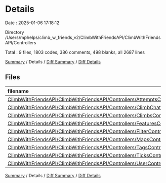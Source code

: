 # Details

Date : 2025-01-06 17:18:12

Directory /Users/mphelps/climb_w_friends_v2/ClimbWithFriendsAPI/ClimbWithFriendsAPI/Controllers

Total : 9 files, 1803 codes, 386 comments, 498 blanks, all 2687 lines

[Summary](results.md) / Details / [Diff Summary](diff.md) / [Diff Details](diff-details.md)

## Files

| filename                                                                                                                                                  | language | code | comment | blank | total |
| :-------------------------------------------------------------------------------------------------------------------------------------------------------- | :------- | ---: | ------: | ----: | ----: |
| [ClimbWithFriendsAPI/ClimbWithFriendsAPI/Controllers/AttemptsController.cs](/ClimbWithFriendsAPI/ClimbWithFriendsAPI/Controllers/AttemptsController.cs)   | C#       |  132 |      10 |    41 |   183 |
| [ClimbWithFriendsAPI/ClimbWithFriendsAPI/Controllers/ClimbChatController.cs](/ClimbWithFriendsAPI/ClimbWithFriendsAPI/Controllers/ClimbChatController.cs) | C#       |   88 |      40 |    22 |   150 |
| [ClimbWithFriendsAPI/ClimbWithFriendsAPI/Controllers/ClimbsController.cs](/ClimbWithFriendsAPI/ClimbWithFriendsAPI/Controllers/ClimbsController.cs)       | C#       |  142 |      88 |    66 |   296 |
| [ClimbWithFriendsAPI/ClimbWithFriendsAPI/Controllers/FeaturesController.cs](/ClimbWithFriendsAPI/ClimbWithFriendsAPI/Controllers/FeaturesController.cs)   | C#       |  718 |     129 |   175 | 1,022 |
| [ClimbWithFriendsAPI/ClimbWithFriendsAPI/Controllers/FilterController.cs](/ClimbWithFriendsAPI/ClimbWithFriendsAPI/Controllers/FilterController.cs)       | C#       |  184 |      33 |    58 |   275 |
| [ClimbWithFriendsAPI/ClimbWithFriendsAPI/Controllers/MapsController.cs](/ClimbWithFriendsAPI/ClimbWithFriendsAPI/Controllers/MapsController.cs)           | C#       |  183 |      64 |    62 |   309 |
| [ClimbWithFriendsAPI/ClimbWithFriendsAPI/Controllers/TagsController.cs](/ClimbWithFriendsAPI/ClimbWithFriendsAPI/Controllers/TagsController.cs)           | C#       |  135 |       5 |    31 |   171 |
| [ClimbWithFriendsAPI/ClimbWithFriendsAPI/Controllers/TicksController.cs](/ClimbWithFriendsAPI/ClimbWithFriendsAPI/Controllers/TicksController.cs)         | C#       |  114 |       8 |    22 |   144 |
| [ClimbWithFriendsAPI/ClimbWithFriendsAPI/Controllers/UserController.cs](/ClimbWithFriendsAPI/ClimbWithFriendsAPI/Controllers/UserController.cs)           | C#       |  107 |       9 |    21 |   137 |

[Summary](results.md) / Details / [Diff Summary](diff.md) / [Diff Details](diff-details.md)
